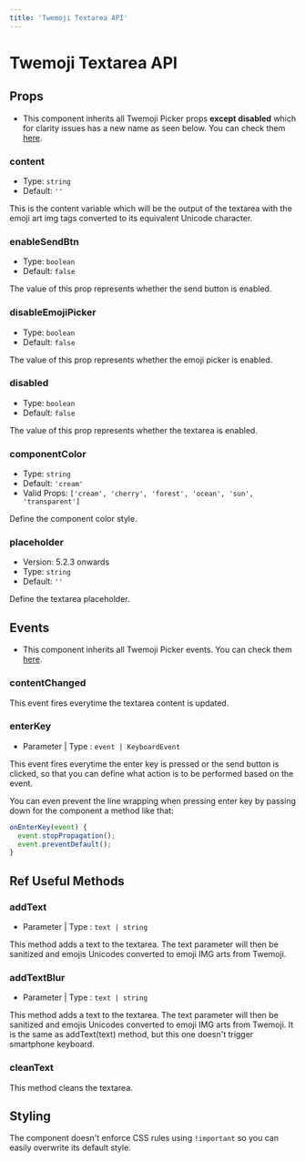 ```yaml
---
title: 'Twemoji Textarea API'
---
```


# Twemoji Textarea API

## Props

- This component inherits all Twemoji Picker props **except disabled** which for clarity issues has a new name as seen below. You can check them [here](/docs/twemoji-picker-api#props).

### content
- Type: ``string``
- Default: ``''``

This is the content variable which will be the output of the textarea with the emoji art img tags converted to its equivalent Unicode character.

### enableSendBtn
- Type: ``boolean``
- Default: ``false``

The value of this prop represents whether the send button is enabled.

### disableEmojiPicker
- Type: ``boolean``
- Default: ``false``

The value of this prop represents whether the emoji picker is enabled.

### disabled
- Type: ``boolean``
- Default: ``false``

The value of this prop represents whether the textarea is enabled.

### componentColor
- Type: ``string``
- Default: ``'cream'``
- Valid Props: ``['cream', 'cherry', 'forest', 'ocean', 'sun', 'transparent']``

Define the component color style.

### placeholder
- Version: 5.2.3 onwards
- Type: ``string``
- Default: ``''``

Define the textarea placeholder.

## Events

- This component inherits all Twemoji Picker events. You can check them [here](/docs/twemoji-picker-api#events).

### contentChanged

This event fires everytime the textarea content is updated.

### enterKey
- Parameter | Type : ``event | KeyboardEvent``

This event fires everytime the enter key is pressed or the send button is clicked, so that you can define what action is to be performed based on the event.

You can even prevent the line wrapping when pressing enter key by passing down for the component a method like that:
```js
onEnterKey(event) {
  event.stopPropagation();
  event.preventDefault();
}
```

## Ref Useful Methods

### addText
- Parameter | Type : ``text | string``

This method adds a text to the textarea. The text parameter will then be sanitized and emojis Unicodes converted to emoji IMG arts from Twemoji.

### addTextBlur
- Parameter | Type : ``text | string``

This method adds a text to the textarea. The text parameter will then be sanitized and emojis Unicodes converted to emoji IMG arts from Twemoji. It is the same as addText(text) method, but this one doesn't trigger smartphone keyboard.

### cleanText

This method cleans the textarea.

## Styling

The component doesn't enforce CSS rules using `!important` so you can easily overwrite its default style.